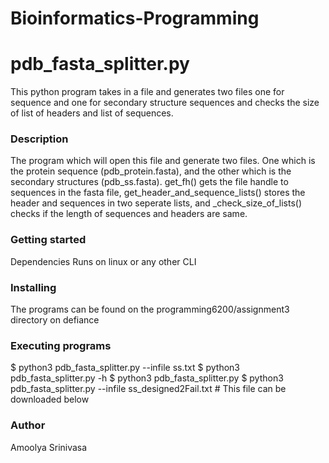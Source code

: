 # Bioinformatics-Programming

# pdb_fasta_splitter.py
This python program takes in a file and generates two files one for sequence and one for secondary structure sequences and checks the size of list of headers and list of sequences.

### Description
The program which will open this file and generate two files. One which is the protein sequence (pdb_protein.fasta), and the other which is the secondary structures (pdb_ss.fasta). get_fh() gets the file handle to sequences in the fasta file, get_header_and_sequence_lists() stores the header and sequences in two seperate lists, and _check_size_of_lists() checks if the length of sequences and headers are same.

### Getting started
Dependencies
Runs on linux or any other CLI

### Installing
The programs can be found on the programming6200/assignment3 directory on defiance

### Executing programs
$ python3 pdb_fasta_splitter.py --infile ss.txt $ python3 pdb_fasta_splitter.py -h $ python3 pdb_fasta_splitter.py $ python3 pdb_fasta_splitter.py --infile ss_designed2Fail.txt # This file can be downloaded below



### Author
Amoolya Srinivasa
